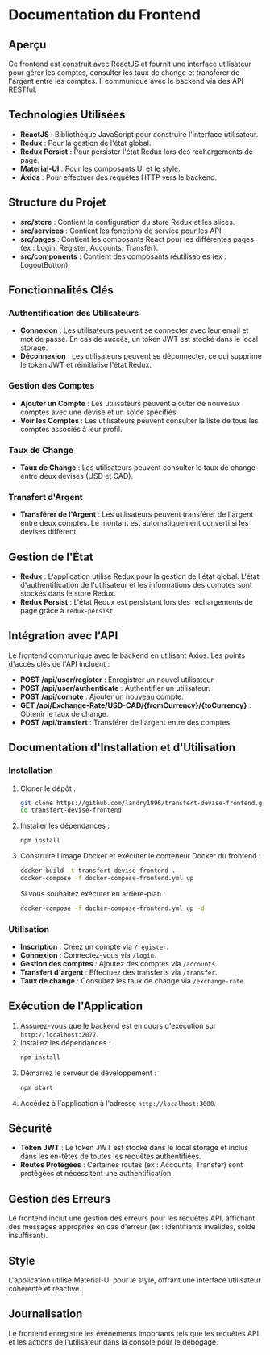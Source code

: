 
# Documentation du Frontend

## Aperçu
Ce frontend est construit avec ReactJS et fournit une interface utilisateur pour gérer les comptes, consulter les taux de change et transférer de l'argent entre les comptes. Il communique avec le backend via des API RESTful.

## Technologies Utilisées
- **ReactJS** : Bibliothèque JavaScript pour construire l'interface utilisateur.
- **Redux** : Pour la gestion de l'état global.
- **Redux Persist** : Pour persister l'état Redux lors des rechargements de page.
- **Material-UI** : Pour les composants UI et le style.
- **Axios** : Pour effectuer des requêtes HTTP vers le backend.

## Structure du Projet
- **src/store** : Contient la configuration du store Redux et les slices.
- **src/services** : Contient les fonctions de service pour les API.
- **src/pages** : Contient les composants React pour les différentes pages (ex : Login, Register, Accounts, Transfer).
- **src/components** : Contient des composants réutilisables (ex : LogoutButton).

## Fonctionnalités Clés

### Authentification des Utilisateurs
- **Connexion** : Les utilisateurs peuvent se connecter avec leur email et mot de passe. En cas de succès, un token JWT est stocké dans le local storage.
- **Déconnexion** : Les utilisateurs peuvent se déconnecter, ce qui supprime le token JWT et réinitialise l'état Redux.

### Gestion des Comptes
- **Ajouter un Compte** : Les utilisateurs peuvent ajouter de nouveaux comptes avec une devise et un solde spécifiés.
- **Voir les Comptes** : Les utilisateurs peuvent consulter la liste de tous les comptes associés à leur profil.

### Taux de Change
- **Taux de Change** : Les utilisateurs peuvent consulter le taux de change entre deux devises (USD et CAD).

### Transfert d'Argent
- **Transférer de l'Argent** : Les utilisateurs peuvent transférer de l'argent entre deux comptes. Le montant est automatiquement converti si les devises diffèrent.

## Gestion de l'État
- **Redux** : L'application utilise Redux pour la gestion de l'état global. L'état d'authentification de l'utilisateur et les informations des comptes sont stockés dans le store Redux.
- **Redux Persist** : L'état Redux est persistant lors des rechargements de page grâce à `redux-persist`.

## Intégration avec l'API
Le frontend communique avec le backend en utilisant Axios. Les points d'accès clés de l'API incluent :
- **POST /api/user/register** : Enregistrer un nouvel utilisateur.
- **POST /api/user/authenticate** : Authentifier un utilisateur.
- **POST /api/compte** : Ajouter un nouveau compte.
- **GET /api/Exchange-Rate/USD-CAD/{fromCurrency}/{toCurrency}** : Obtenir le taux de change.
- **POST /api/transfert** : Transférer de l'argent entre des comptes.

## Documentation d'Installation et d'Utilisation

### Installation

1. Cloner le dépôt :
   ```bash
   git clone https://github.com/landry1996/transfert-devise-frontend.git
   cd transfert-devise-frontend
   ```
2. Installer les dépendances :
   ```bash
   npm install
   ```
3. Construire l'image Docker et exécuter le conteneur Docker du frontend :
   ```bash
   docker build -t transfert-devise-frontend .
   docker-compose -f docker-compose-frontend.yml up
   ```
   Si vous souhaitez exécuter en arrière-plan :
   ```bash
   docker-compose -f docker-compose-frontend.yml up -d
   ```

### Utilisation
- **Inscription** : Créez un compte via `/register`.
- **Connexion** : Connectez-vous via `/login`.
- **Gestion des comptes** : Ajoutez des comptes via `/accounts`.
- **Transfert d'argent** : Effectuez des transferts via `/transfer`.
- **Taux de change** : Consultez les taux de change via `/exchange-rate`.

## Exécution de l'Application
1. Assurez-vous que le backend est en cours d'exécution sur `http://localhost:2077`.
2. Installez les dépendances :
   ```bash
   npm install
   ```
3. Démarrez le serveur de développement :
   ```bash
   npm start
   ```
4. Accédez à l'application à l'adresse `http://localhost:3000`.

## Sécurité
- **Token JWT** : Le token JWT est stocké dans le local storage et inclus dans les en-têtes de toutes les requêtes authentifiées.
- **Routes Protégées** : Certaines routes (ex : Accounts, Transfer) sont protégées et nécessitent une authentification.

## Gestion des Erreurs
Le frontend inclut une gestion des erreurs pour les requêtes API, affichant des messages appropriés en cas d'erreur (ex : identifiants invalides, solde insuffisant).

## Style
L'application utilise Material-UI pour le style, offrant une interface utilisateur cohérente et réactive.

## Journalisation
Le frontend enregistre les événements importants tels que les requêtes API et les actions de l'utilisateur dans la console pour le débogage.



